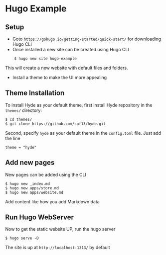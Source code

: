 # Hugo Example

## Setup
- Goto `https://gohugo.io/getting-started/quick-start/` for downloading Hugo CLI
- Once installed a new site can be created using Hugo CLI
```
    $ hugo new site hugo-example
```
This will create a new website with default files and folders.
- Install a theme to make the UI more appealing

## Theme Installation
To install Hyde as your default theme, first install Hyde repository in the `themes/` directory:

    $ cd themes/
    $ git clone https://github.com/spf13/hyde.git

Second, specify `hyde` as your default theme in the `config.toml` file. Just add the line

    theme = "hyde"

## Add new pages
New pages can be added using the CLI

    $ hugo new _index.md
    $ hugo new apps/store.md
    $ hugo new apps/website.md

Add content like how you add Markdown data

## Run Hugo WebServer 
Now to get the static website UP, run the hugo server

    $ hugo serve -D

The site is up at `http://localhost:1313/` by default
